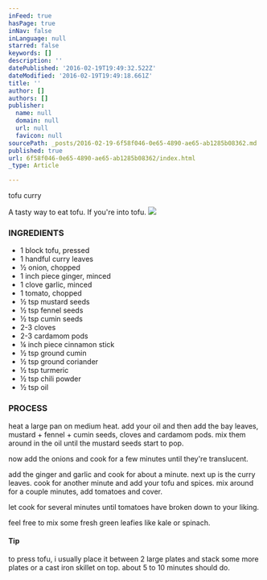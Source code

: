 ```yaml
---
inFeed: true
hasPage: true
inNav: false
inLanguage: null
starred: false
keywords: []
description: ''
datePublished: '2016-02-19T19:49:32.522Z'
dateModified: '2016-02-19T19:49:18.661Z'
title: ''
author: []
authors: []
publisher:
  name: null
  domain: null
  url: null
  favicon: null
sourcePath: _posts/2016-02-19-6f58f046-0e65-4890-ae65-ab1285b08362.md
published: true
url: 6f58f046-0e65-4890-ae65-ab1285b08362/index.html
_type: Article

---
```

tofu curry

A tasty way to eat tofu. If you're into tofu.
![](https://the-grid-user-content.s3-us-west-2.amazonaws.com/79641fb3-1045-407b-a6f0-697132409f5f.jpg)

### INGREDIENTS

* 1 block tofu, pressed
* 1 handful curry leaves
* ½ onion, chopped
* 1 inch piece ginger, minced
* 1 clove garlic, minced
* 1 tomato, chopped
* ½ tsp mustard seeds
* ½ tsp fennel seeds
* ½ tsp cumin seeds
* 2-3 cloves
* 2-3 cardamom pods
* ¼ inch piece cinnamon stick
* ½ tsp ground cumin
* ½ tsp ground coriander
* ½ tsp turmeric
* ½ tsp chili powder
* ½ tsp oil

### PROCESS

heat a large pan on medium heat. add your oil and then add the bay leaves, mustard + fennel + cumin seeds, cloves and cardamom pods. mix them around in the oil until the mustard seeds start to pop.

now add the onions and cook for a few minutes until they're translucent.

add the ginger and garlic and cook for about a minute. next up is the curry leaves. cook for another minute and add your tofu and spices. mix around for a couple minutes, add tomatoes and cover.

let cook for several minutes until tomatoes have broken down to your liking.

feel free to mix some fresh green leafies like kale or spinach.

#### Tip

to press tofu, i usually place it between 2 large plates and stack some more plates or a cast iron skillet on top. about 5 to 10 minutes should do.